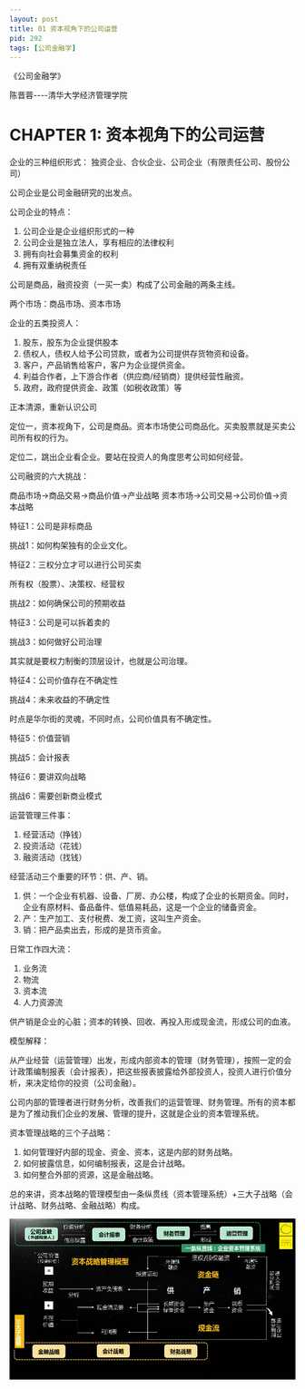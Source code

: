 ```yaml
---
layout: post
title: 01 资本视角下的公司运营
pid: 292
tags: [公司金融学]
---
```


《公司金融学》

陈晋蓉----清华大学经济管理学院

# CHAPTER 1: 资本视角下的公司运营

企业的三种组织形式： 独资企业、合伙企业、公司企业（有限责任公司、股份公司）

公司企业是公司金融研究的出发点。

公司企业的特点：
 
1. 公司企业是企业组织形式的一种
2. 公司企业是独立法人，享有相应的法律权利
3. 拥有向社会募集资金的权利
4. 拥有双重纳税责任

公司是商品，融资投资（一买一卖）构成了公司金融的两条主线。

两个市场：商品市场、资本市场

企业的五类投资人：

1. 股东，股东为企业提供股本
2. 债权人，债权人给予公司贷款，或者为公司提供存货物资和设备。
3. 客户，产品销售给客户，客户为企业提供资金。
4. 利益合作者，上下游合作者（供应商/经销商）提供经营性融资。
5. 政府，政府提供资金、政策（如税收政策）等

正本清源，重新认识公司

定位一，资本视角下，公司是商品。资本市场使公司商品化。买卖股票就是买卖公司所有权的行为。

定位二，跳出企业看企业。要站在投资人的角度思考公司如何经营。

公司融资的六大挑战：

商品市场->商品交易->商品价值->产业战略
资本市场->公司交易->公司价值->资本战略

特征1：公司是非标商品

挑战1：如何构架独有的企业文化。

特征2：三权分立才可以进行公司买卖

所有权（股票）、决策权、经营权

挑战2：如何确保公司的预期收益

特征3：公司是可以拆着卖的

挑战3：如何做好公司治理

其实就是要权力制衡的顶层设计，也就是公司治理。

特征4：公司价值存在不确定性

挑战4：未来收益的不确定性

时点是华尔街的灵魂，不同时点，公司价值具有不确定性。

特征5：价值营销

挑战5：会计报表

特征6：要讲双向战略

挑战6：需要创新商业模式

运营管理三件事：

1. 经营活动（挣钱）
2. 投资活动（花钱）
3. 融资活动（找钱）

经营活动三个重要的环节：供、产、销。

1. 供：一个企业有机器、设备、厂房、办公楼，构成了企业的长期资金。同时，企业有原材料、备品备件、低值易耗品，这是一个企业的储备资金。
2. 产：生产加工、支付税费、发工资，这叫生产资金。
3. 销：把产品卖出去，形成的是货币资金。

日常工作四大流：

1. 业务流
2. 物流
3. 资本流
4. 人力资源流

供产销是企业的心脏；资本的转换、回收、再投入形成现金流，形成公司的血液。

模型解释：

从产业经营（运营管理）出发，形成内部资本的管理（财务管理），按照一定的会计政策编制报表（会计报表），把这些报表披露给外部投资人，投资人进行价值分析，来决定给你的投资（公司金融）。

公司内部的管理者进行财务分析，改善我们的运营管理、财务管理。所有的资本都是为了推动我们企业的发展、管理的提升，这就是企业的资本管理系统。

资本管理战略的三个子战略：

1. 如何管理好内部的现金、资金、资本，这是内部的财务战略。
2. 如何披露信息，如何编制报表，这是会计战略。
3. 如何整合外部的资源，这是金融战略。

总的来讲，资本战略的管理模型由一条纵贯线（资本管理系统）+三大子战略（会计战略、财务战略、金融战略）构成。

![](/uploads/2018/10/24-01.jpg)
